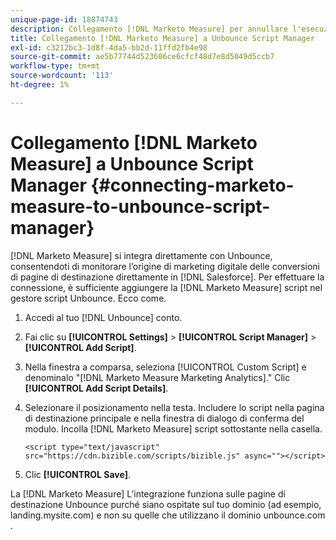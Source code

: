 ```yaml
---
unique-page-id: 18874743
description: Collegamento [!DNL Marketo Measure] per annullare l'esecuzione di Script Manager - [!DNL Marketo Measure] - Documentazione del prodotto
title: Collegamento [!DNL Marketo Measure] a Unbounce Script Manager
exl-id: c3212bc3-1d8f-4da5-bb2d-11ffd2fb4e98
source-git-commit: ae5b77744d523606ce6cfcf48d7e8d5049d5ccb7
workflow-type: tm+mt
source-wordcount: '113'
ht-degree: 1%

---
```


# Collegamento [!DNL Marketo Measure] a Unbounce Script Manager {#connecting-marketo-measure-to-unbounce-script-manager}

[!DNL Marketo Measure] si integra direttamente con Unbounce, consentendoti di monitorare l’origine di marketing digitale delle conversioni di pagine di destinazione direttamente in [!DNL Salesforce]. Per effettuare la connessione, è sufficiente aggiungere la [!DNL Marketo Measure] script nel gestore script Unbounce. Ecco come.

1. Accedi al tuo [!DNL Unbounce] conto.
1. Fai clic su **[!UICONTROL Settings]** > **[!UICONTROL Script Manager]** > **[!UICONTROL Add Script]**.
1. Nella finestra a comparsa, seleziona [!UICONTROL Custom Script] e denominalo &quot;[!DNL Marketo Measure Marketing Analytics].&quot; Clic **[!UICONTROL Add Script Details]**.
1. Selezionare il posizionamento nella testa. Includere lo script nella pagina di destinazione principale e nella finestra di dialogo di conferma del modulo. Incolla [!DNL Marketo Measure] script sottostante nella casella.

   `<script type="text/javascript" src="https://cdn.bizible.com/scripts/bizible.js" async=""></script>`

1. Clic **[!UICONTROL Save]**.

La [!DNL Marketo Measure] L’integrazione funziona sulle pagine di destinazione Unbounce purché siano ospitate sul tuo dominio (ad esempio, landing.mysite.com) e non su quelle che utilizzano il dominio unbounce.com .
